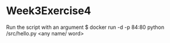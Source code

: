 # Week3Exercise4

Run the script with an argument
  $ docker run -d -p 84:80 <image-name> python /src/hello.py <any name/ word>
